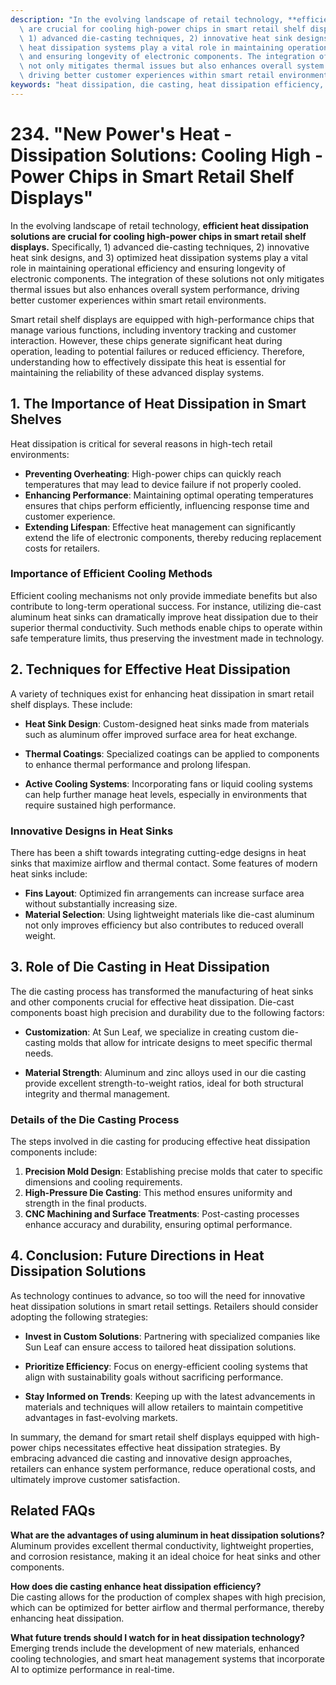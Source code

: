 ```yaml
---
description: "In the evolving landscape of retail technology, **efficient heat dissipation solutions\
  \ are crucial for cooling high-power chips in smart retail shelf displays.** Specifically,\
  \ 1) advanced die-casting techniques, 2) innovative heat sink designs, and 3) optimized\
  \ heat dissipation systems play a vital role in maintaining operational efficiency\
  \ and ensuring longevity of electronic components. The integration of these solutions\
  \ not only mitigates thermal issues but also enhances overall system performance,\
  \ driving better customer experiences within smart retail environments. "
keywords: "heat dissipation, die casting, heat dissipation efficiency, heat sink"
---
```

# 234. "New Power's Heat - Dissipation Solutions: Cooling High - Power Chips in Smart Retail Shelf Displays"

In the evolving landscape of retail technology, **efficient heat dissipation solutions are crucial for cooling high-power chips in smart retail shelf displays.** Specifically, 1) advanced die-casting techniques, 2) innovative heat sink designs, and 3) optimized heat dissipation systems play a vital role in maintaining operational efficiency and ensuring longevity of electronic components. The integration of these solutions not only mitigates thermal issues but also enhances overall system performance, driving better customer experiences within smart retail environments. 

Smart retail shelf displays are equipped with high-performance chips that manage various functions, including inventory tracking and customer interaction. However, these chips generate significant heat during operation, leading to potential failures or reduced efficiency. Therefore, understanding how to effectively dissipate this heat is essential for maintaining the reliability of these advanced display systems.

## **1. The Importance of Heat Dissipation in Smart Shelves**

Heat dissipation is critical for several reasons in high-tech retail environments:

- **Preventing Overheating**: High-power chips can quickly reach temperatures that may lead to device failure if not properly cooled.
- **Enhancing Performance**: Maintaining optimal operating temperatures ensures that chips perform efficiently, influencing response time and customer experience.
- **Extending Lifespan**: Effective heat management can significantly extend the life of electronic components, thereby reducing replacement costs for retailers.

### **Importance of Efficient Cooling Methods**

Efficient cooling mechanisms not only provide immediate benefits but also contribute to long-term operational success. For instance, utilizing die-cast aluminum heat sinks can dramatically improve heat dissipation due to their superior thermal conductivity. Such methods enable chips to operate within safe temperature limits, thus preserving the investment made in technology.

## **2. Techniques for Effective Heat Dissipation**

A variety of techniques exist for enhancing heat dissipation in smart retail shelf displays. These include:

- **Heat Sink Design**: Custom-designed heat sinks made from materials such as aluminum offer improved surface area for heat exchange.
  
- **Thermal Coatings**: Specialized coatings can be applied to components to enhance thermal performance and prolong lifespan. 

- **Active Cooling Systems**: Incorporating fans or liquid cooling systems can help further manage heat levels, especially in environments that require sustained high performance.

### **Innovative Designs in Heat Sinks**

There has been a shift towards integrating cutting-edge designs in heat sinks that maximize airflow and thermal contact. Some features of modern heat sinks include:

- **Fins Layout**: Optimized fin arrangements can increase surface area without substantially increasing size.
- **Material Selection**: Using lightweight materials like die-cast aluminum not only improves efficiency but also contributes to reduced overall weight.
  
## **3. Role of Die Casting in Heat Dissipation**

The die casting process has transformed the manufacturing of heat sinks and other components crucial for effective heat dissipation. Die-cast components boast high precision and durability due to the following factors:

- **Customization**: At Sun Leaf, we specialize in creating custom die-casting molds that allow for intricate designs to meet specific thermal needs.
  
- **Material Strength**: Aluminum and zinc alloys used in our die casting provide excellent strength-to-weight ratios, ideal for both structural integrity and thermal management.

### **Details of the Die Casting Process**

The steps involved in die casting for producing effective heat dissipation components include:

1. **Precision Mold Design**: Establishing precise molds that cater to specific dimensions and cooling requirements.
2. **High-Pressure Die Casting**: This method ensures uniformity and strength in the final products.
3. **CNC Machining and Surface Treatments**: Post-casting processes enhance accuracy and durability, ensuring optimal performance.

## **4. Conclusion: Future Directions in Heat Dissipation Solutions**

As technology continues to advance, so too will the need for innovative heat dissipation solutions in smart retail settings. Retailers should consider adopting the following strategies:

- **Invest in Custom Solutions**: Partnering with specialized companies like Sun Leaf can ensure access to tailored heat dissipation solutions.
  
- **Prioritize Efficiency**: Focus on energy-efficient cooling systems that align with sustainability goals without sacrificing performance.

- **Stay Informed on Trends**: Keeping up with the latest advancements in materials and techniques will allow retailers to maintain competitive advantages in fast-evolving markets.

In summary, the demand for smart retail shelf displays equipped with high-power chips necessitates effective heat dissipation strategies. By embracing advanced die casting and innovative design approaches, retailers can enhance system performance, reduce operational costs, and ultimately improve customer satisfaction.

## **Related FAQs**

**What are the advantages of using aluminum in heat dissipation solutions?**  
Aluminum provides excellent thermal conductivity, lightweight properties, and corrosion resistance, making it an ideal choice for heat sinks and other components.

**How does die casting enhance heat dissipation efficiency?**  
Die casting allows for the production of complex shapes with high precision, which can be optimized for better airflow and thermal performance, thereby enhancing heat dissipation.

**What future trends should I watch for in heat dissipation technology?**  
Emerging trends include the development of new materials, enhanced cooling technologies, and smart heat management systems that incorporate AI to optimize performance in real-time.
